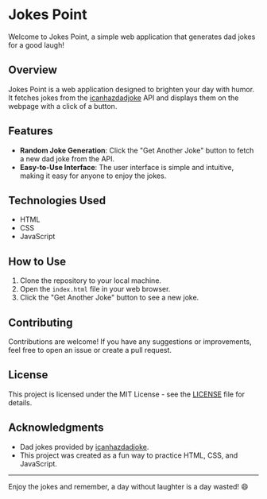 # Jokes Point

Welcome to Jokes Point, a simple web application that generates dad jokes for a good laugh!

## Overview

Jokes Point is a web application designed to brighten your day with humor. It fetches jokes from the [icanhazdadjoke](https://icanhazdadjoke.com) API and displays them on the webpage with a click of a button.

## Features

- **Random Joke Generation**: Click the "Get Another Joke" button to fetch a new dad joke from the API.
- **Easy-to-Use Interface**: The user interface is simple and intuitive, making it easy for anyone to enjoy the jokes.

## Technologies Used

- HTML
- CSS
- JavaScript

## How to Use

1. Clone the repository to your local machine.
2. Open the `index.html` file in your web browser.
3. Click the "Get Another Joke" button to see a new joke.

## Contributing

Contributions are welcome! If you have any suggestions or improvements, feel free to open an issue or create a pull request.

## License

This project is licensed under the MIT License - see the [LICENSE](LICENSE) file for details.

## Acknowledgments

- Dad jokes provided by [icanhazdadjoke](https://icanhazdadjoke.com).
- This project was created as a fun way to practice HTML, CSS, and JavaScript.

---

Enjoy the jokes and remember, a day without laughter is a day wasted! 😄
